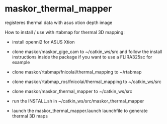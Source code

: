 # maskor_thermal_mapper
registeres thermal data with asus xtion depth image

How to install / use with rtabmap for thermal 3D mapping:

- install openni2 for ASUS Xtion

- clone  maskor/maskor_gige_cam to ~/catkin_ws/src and follow the install instructions inside the package
if you want to use a FLIRA325sc for example

- clone  maskor/rtabmap/fnicolai/thermal_mapping to ~/rtabmap

- clone  maskor/rtabmap_ros/fnicolai/thermal_mapping to ~/catkin_ws/src

- clone  maskor/maskor_thermal_mapper to ~/catkin_ws/src 

- run the INSTALL.sh in ~/catkin_ws/src/maskor_thermal_mapper

- launch the maskor_thermal_mapper.launch launchfile to generate thermal 3D maps

